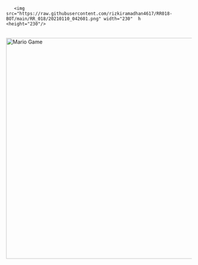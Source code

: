 
       <img src="https://raw.githubusercontent.com/rizkiramadhan4617/RR018-BOT/main/RR_018/20210110_042601.png" width="230"  h        <height="230"/>
</p>
<br>

<img src="https://github.com/TheDudeThatCode/TheDudeThatCode/blob/master/Assets/Mario_Gameplay.gif" alt="Mario Game" width="600" />
